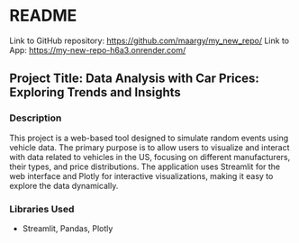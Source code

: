 # README
Link to GitHub repository: https://github.com/maargy/my_new_repo/
Link to App: https://my-new-repo-h6a3.onrender.com/

## Project Title: Data Analysis with Car Prices: Exploring Trends and Insights

### Description
This project is a web-based tool designed to simulate random events using vehicle data. The primary purpose is to allow users to visualize and interact with data related to vehicles in the US, focusing on different manufacturers, their types, and price distributions. The application uses Streamlit for the web interface and Plotly for interactive visualizations, making it easy to explore the data dynamically.

### Libraries Used
- Streamlit, Pandas, Plotly

